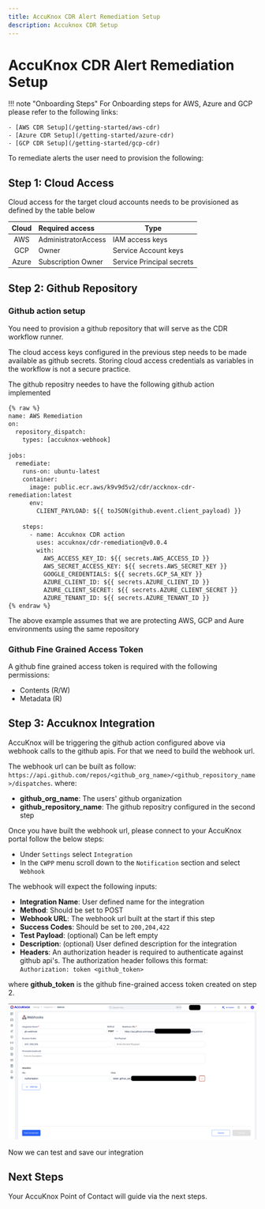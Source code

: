 ```yaml
---
title: AccuKnox CDR Alert Remediation Setup
description: Accuknox CDR Setup
---
```


# AccuKnox CDR Alert Remediation Setup

!!! note "Onboarding Steps"
    For Onboarding steps for AWS, Azure and GCP please refer to the following links:

    - [AWS CDR Setup](/getting-started/aws-cdr)
    - [Azure CDR Setup](/getting-started/azure-cdr)
    - [GCP CDR Setup](/getting-started/gcp-cdr)


To remediate alerts the user need to provision the following:

## **Step 1: Cloud Access**

Cloud access for the target cloud accounts needs to be provisioned as defined by the table below

|Cloud|Required access|Type|
|:--:|:--|--|
| AWS | AdministratorAccess |IAM access keys|
| GCP | Owner | Service Account keys|
| Azure | Subscription Owner | Service Principal secrets|

## **Step 2: Github Repository**

### Github action setup

You need to provision a github repository that will serve as the CDR workflow runner.

The cloud access keys configured in the previous step needs to be made available as github secrets. Storing cloud access credentials as variables in the workflow is not a secure practice.

The github repositry needes to have the following github action implemented

```
{% raw %}
name: AWS Remediation
on:
  repository_dispatch:
    types: [accuknox-webhook]

jobs:
  remediate:
    runs-on: ubuntu-latest
    container:
      image: public.ecr.aws/k9v9d5v2/cdr/accknox-cdr-remediation:latest
      env:
        CLIENT_PAYLOAD: ${{ toJSON(github.event.client_payload) }}

    steps:
      - name: Accuknox CDR action
        uses: accuknox/cdr-remediation@v0.0.4
        with:
          AWS_ACCESS_KEY_ID: ${{ secrets.AWS_ACCESS_ID }}
          AWS_SECRET_ACCESS_KEY: ${{ secrets.AWS_SECRET_KEY }}
          GOOGLE_CREDENTIALS: ${{ secrets.GCP_SA_KEY }}
          AZURE_CLIENT_ID: ${{ secrets.AZURE_CLIENT_ID }}
          AZURE_CLIENT_SECRET: ${{ secrets.AZURE_CLIENT_SECRET }}
          AZURE_TENANT_ID: ${{ secrets.AZURE_TENANT_ID }}
{% endraw %}
```

The above example assumes that we are protecting AWS, GCP and Aure environments using the same repository


### Github Fine Grained Access Token

A github fine grained access token is required with the following permissions:

- Contents (R/W)
- Metadata (R)

## **Step 3: Accuknox Integration**

AccuKnox will be triggering the github action configured above via webhook calls to the github apis.
For that we need to build the webhook url.

The webhook url can be built as follow: `https://api.github.com/repos/<github_org_name>/<github_repository_name>/dispatches`.
where:

- **github_org_name**: The users' github organization
- **github_repository_name**: The github repositry configured in the second step

Once you have built the webhook url, please connect to your AccuKnox portal follow the below steps:

- Under `Settings` select `Integration`
- In the `CWPP` menu scroll down to the `Notification` section and select `Webhook`

The webhook will expect the following inputs:

- **Integration Name**: User defined name for the integration
- **Method**: Should be set to POST
- **Webhook URL**: The webhook url built at the start if this step
- **Success Codes**: Should be set to `200,204,422`
- **Test Payload**: (optional) Can be left empty
- **Description**: (optional) User defined description for the integration
- **Headers**: An authorization header is required to authenticate against github api's. The authorization header follows this format: `Authorization: token <github_token>`

where **github_token** is the github fine-grained access token created on step 2.

![](images/accuknox-cdr-onboarding.png)

Now we can test and save our integration

## **Next Steps**

Your AccuKnox Point of Contact will guide via the next steps.